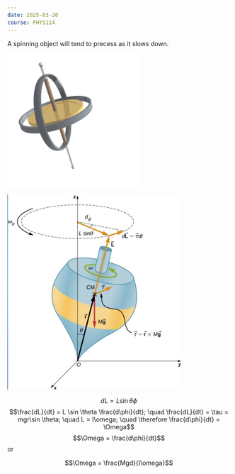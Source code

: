 ```yaml
---
date: 2025-03-20
course: PHYS114
---
```

A spinning object will tend to precess as it slows down.

![](202503201639290.gif)

![](202503201630800.png)


$$dL = L\sin \theta \phi$$
$$\frac{dL}{dt} = L \sin \theta \frac{d\phi}{dt}; \quad \frac{dL}{dt} = \tau = mgr\sin \theta; \quad L = I\omega; \quad \therefore \frac{d\phi}{dt} = \Omega$$
$$\Omega = \frac{d\phi}{dt}$$or

$$\Omega = \frac{Mgd}{I\omega}$$
